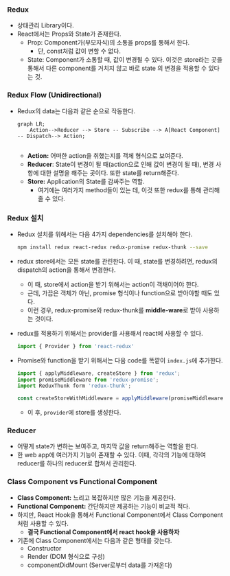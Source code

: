 ### Redux

* 상태관리 Library이다.
* React에서는 Props와 State가 존재한다.
  * Prop: Component가(부모자식)의 소통을 props를 통해서 한다.
    * 단, const처럼 값이 변할 수 없다.
  * State: Component가 소통할 때,  값이 변경될 수 있다. 이것은 store라는 곳을 통해서 다른 component를 거치지 않고 바로 state 의 변경을 적용할 수 있다는 것.

### Redux Flow (Unidirectional)

* Redux의 data는 다음과 같은 순으로 작동한다.

  ```mermaid
  graph LR;
      Action-->Reducer --> Store -- Subscribe --> A[React Component] -- Dispatch--> Action;
    
  ```

  * **Action:** 어떠한 action을 취했는지를 객체 형식으로 보여준다.
  * **Reducer**:  State이 변경이 될 때(action으로 인해 값이 변경이 될 때), 변경 사항에 대한 설명을 해주는 곳이다.  또한 state를  return해준다.
  * **Store:** Application의 State를 감싸주는 역할.
    * 여기에는 여러가지 method들이 있는 데, 이것 또한  redux를 통해 관리해줄 수 있다.



### Redux 설치

* Redux 설치를 위해서는 다음 4가지 dependencies를 설치해야 한다.

  ```bash
  npm install redux react-redux redux-promise redux-thunk --save
  ```

* redux store에서는 모든 state를 관린한다. 이 때, state를 변경하려면, redux의 dispatch의 action을 통해서 변경한다.

  * 이 때,  store에서 action을 받기 위해서는 action이 객채이어야 한다.
  * 근데, 가끔은 객체가 아닌, promise 형식이나  function으로 받아야할 때도 있다. 
  * 이런 경우, redux-promise와 redux-thunk를 **middle-ware**로 받아 사용하는 것이다.

* redux를 적용하기 위해서는 provider를 사용해서 react에 사용할 수 있다.

  ```javascript
  import { Provider } from 'react-redux'
  ```

* Promise와 function을 받기 위해서는 다음  code를 똑깥이 ``index.js``에 추가한다.

  ```javascript
  import { applyMiddleware, createStore } from 'redux';
  import promiseMiddleware from 'redux-promise';
  import ReduxThunk form 'redux-thunk';
  
  const createStoreWithMiddleware = applyMiddleware(promiseMiddleware, ReduxThunk)(createStore)
  ```
  * 이 후,  ``provider``에 store를 생성한다.

### Reducer

* 어떻게 state가 변하는 보여주고, 마지막 값을  return해주는 역할을 한다.
* 한 web app에 여러가지 기능이 존재할 수 있다. 이때, 각각의 기능에 대하여  reducer를 하나의 reducer로 합쳐서 관리한다.



### Class Component vs Functional Component

* **Class Component:** 느리고 복잡하지만 많은 기능을 제공한다.
* **Functional Component:** 간단하지만 제공하는 기능이 비교적 적다.
* 하지만, React Hook을 통해서 Functional Component에서 Class Component처럼 사용할 수 있다.
  * **결국 Functional Component에서 react hook을 사용하자**
* 기존에 Class Component에서는 다음과 같은 형태를 갖는다.
  * Constructor
  * Render (DOM 형식으로 구성)
  * componentDidMount (Server로부터  data를 가져온다)
